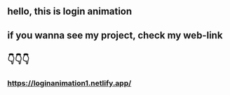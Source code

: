 ## hello, this is login animation
## if you wanna see my project, check my web-link
## 👇👇👇
### https://loginanimation1.netlify.app/